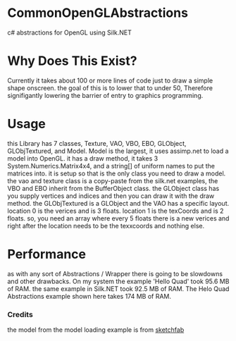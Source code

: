 # CommonOpenGLAbstractions
c# abstractions for OpenGL using Silk.NET
# Why Does This Exist?
Currently it takes about 100 or more lines of code just to draw a simple shape onscreen. 
the goal of this is to lower that to under 50,
Therefore signifigantly lowering the barrier of entry to graphics programming.
# Usage
this Library has 7 classes, Texture, VAO, VBO, EBO, GLObject, GLObjTextured, and Model. 
Model is the largest, it uses assimp.net to load a model into OpenGL. 
it has a draw method, it takes 3 System.Numerics.Matrix4x4, and a string[] of uniform names to put the matrices into.
it is setup so that is the only class you need to draw a model. 
the vao and texture class is a copy-paste from the silk.net examples, the VBO and EBO inherit from the BufferObject class.
the GLObject class has you supply vertices and indices and then you can draw it with the draw method. 
the GLObjTextured is a GLObject and the VAO has a specific layout. location 0 is the verices and is 3 floats. location 1 is the texCoords and is 2 floats. 
so, you need an array where every 5 floats there is a new verices and right after the location needs to be the texxcoords and nothing else.
# Performance
as with any sort of Abstractions / Wrapper there is going to be slowdowns and other drawbacks.
On my system the example 'Hello Quad' took 95.6 MB of RAM.
the same example in Silk.NET took 92.5 MB of RAM.
The Helo Quad Abstractions example shown here takes 174 MB of RAM.

### Credits
the model from the model loading example is from [sketchfab](https://sketchfab.com/3d-models/hk-mp5-9mm-submachine-gun-c503d96157614fb78b5953d49e643b78)

